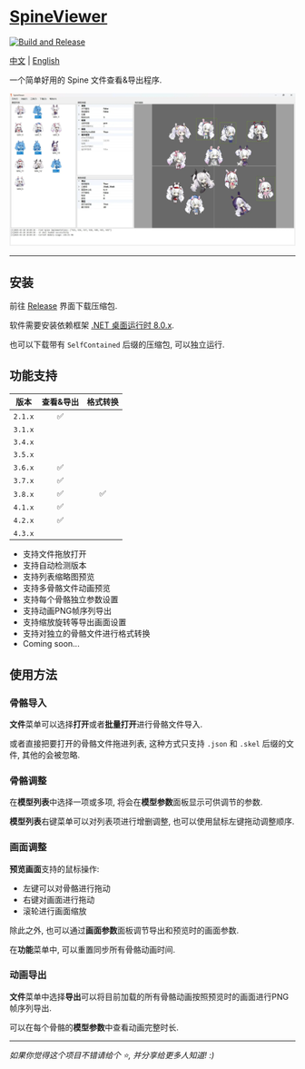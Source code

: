 # [SpineViewer](https://github.com/ww-rm/SpineViewer)

[![Build and Release](https://github.com/ww-rm/SpineViewer/actions/workflows/dotnet-desktop.yml/badge.svg)](https://github.com/ww-rm/SpineViewer/actions/workflows/dotnet-desktop.yml)

[中文](README.md) | [English](README.en.md)

一个简单好用的 Spine 文件查看&导出程序.

![previewer](img/preview.webp)

---

## 安装

前往 [Release](https://github.com/ww-rm/SpineViewer/releases) 界面下载压缩包.

软件需要安装依赖框架 [.NET 桌面运行时 8.0.x](https://dotnet.microsoft.com/zh-cn/download/dotnet/8.0).

也可以下载带有 `SelfContained` 后缀的压缩包, 可以独立运行.

## 功能支持

| 版本 | 查看&导出 | 格式转换 |
| :---: | :---: | :---: |
| `2.1.x` | :white_check_mark: |  |
| `3.1.x` |  |  |
| `3.4.x` |  |  |
| `3.5.x` |  |  |
| `3.6.x` | :white_check_mark: |  |
| `3.7.x` | :white_check_mark: |  |
| `3.8.x` | :white_check_mark: | :white_check_mark: |
| `4.1.x` | :white_check_mark: |  |
| `4.2.x` | :white_check_mark: |  |
| `4.3.x` |  |  |

- 支持文件拖放打开
- 支持自动检测版本
- 支持列表缩略图预览
- 支持多骨骼文件动画预览
- 支持每个骨骼独立参数设置
- 支持动画PNG帧序列导出
- 支持缩放旋转等导出画面设置
- 支持对独立的骨骼文件进行格式转换
- Coming soon...

## 使用方法

### 骨骼导入

**文件**菜单可以选择**打开**或者**批量打开**进行骨骼文件导入.

或者直接把要打开的骨骼文件拖进列表, 这种方式只支持 `.json` 和 `.skel` 后缀的文件, 其他的会被忽略.

### 骨骼调整

在**模型列表**中选择一项或多项, 将会在**模型参数**面板显示可供调节的参数.

**模型列表**右键菜单可以对列表项进行增删调整, 也可以使用鼠标左键拖动调整顺序.

### 画面调整

**预览画面**支持的鼠标操作:

- 左键可以对骨骼进行拖动
- 右键对画面进行拖动
- 滚轮进行画面缩放

除此之外, 也可以通过**画面参数**面板调节导出和预览时的画面参数.

在**功能**菜单中, 可以重置同步所有骨骼动画时间.

### 动画导出

**文件**菜单中选择**导出**可以将目前加载的所有骨骼动画按照预览时的画面进行PNG帧序列导出.

可以在每个骨骼的**模型参数**中查看动画完整时长.

---

*如果你觉得这个项目不错请给个 :star:, 并分享给更多人知道! :)*
